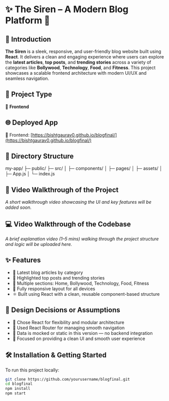 # ✨ The Siren – A Modern Blog Platform 🚀

## 📌 Introduction
**The Siren** is a sleek, responsive, and user-friendly blog website built using **React**. It delivers a clean and engaging experience where users can explore the **latest articles**, **top posts**, and **trending stories** across a variety of categories like **Bollywood**, **Technology**, **Food**, and **Fitness**. This project showcases a scalable frontend architecture with modern UI/UX and seamless navigation.

## 🧩 Project Type
🎨 **Frontend**

## 🌐 Deployed App  
🔗 Frontend: [https://bishtgaurav0.github.io/blogfinal/](https://bishtgaurav0.github.io/blogfinal/)  

## 📁 Directory Structure

my-app/ ├─ public/ ├─ src/ │ ├─ components/ │ ├─ pages/ │ ├─ assets/ │ ├─ App.js │ └─ index.js



## 🎥 Video Walkthrough of the Project  
_A short walkthrough video showcasing the UI and key features will be added soon._

## 💻 Video Walkthrough of the Codebase  
_A brief explanation video (1–5 mins) walking through the project structure and logic will be uploaded here._

## ✨ Features
- 📰 Latest blog articles by category
- 🌟 Highlighted top posts and trending stories
- 📂 Multiple sections: Home, Bollywood, Technology, Food, Fitness
- 📱 Fully responsive layout for all devices
- ⚛️ Built using React with a clean, reusable component-based structure

## 🎯 Design Decisions or Assumptions
- 🧩 Chose React for flexibility and modular architecture
- 🧭 Used React Router for managing smooth navigation
- 📄 Data is mocked or static in this version — no backend integration
- 🎨 Focused on providing a clean UI and smooth user experience

## 🛠️ Installation & Getting Started
To run this project locally:

```bash
git clone https://github.com/yourusername/blogfinal.git
cd blogfinal
npm install
npm start
